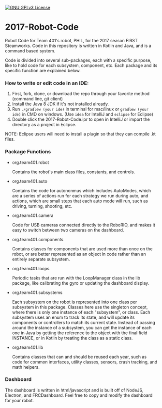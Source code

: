 [![GNU GPLv3 License](https://img.shields.io/badge/License-GNU%20GPLv3-green.svg)](https://github.com/team401/2017-Robot-Code/blob/master/LICENSE)

# 2017-Robot-Code
Robot Code for Team 401's robot, PHIL, for the 2017 season FIRST Steamworks. Code in this repository is written in Kotlin and Java, and is a command based system.

Code is divided into several sub-packages, each with a specific purpose, like to hold code for each subsystem, component, etc. Each package and its specific function are explained below.

### How to write or edit code in an IDE:
1. First, fork, clone, or download the repo through your favorite method (command line, git client)
2. Install the Java 8 JDK if it's not installed already.
3. Run `./gradlew (your ide)` in terminal for mac/linux or `gradlew (your ide)` in CMD on windows. (Use `idea` for IntelliJ and `eclipse` for Eclipse)
4. Double click the 2017-Robot-Code.ipr to open in IntelliJ or import the directory as a project in Eclipse.

NOTE: Eclipse users will need to install a plugin so that they can compile .kt files.

### Package Functions
* org.team401.robot

    Contains the robot's main class files, constants, and controls.
    
* org.team401.auto

    Contains the code for autononmus which includes AutoModes, which are a series of actions run for each strategy we run during auto, and actions, which are small steps that each auto mode will run, such as driving, turning, shooting, etc.
    
* org.team401.camera

    Code for USB cameras connected directly to the RoboRIO, and makes it easy to switch between two cameras on the dashboard.
    
* org.team401.components

    Contains classes for components that are used more than once on the robot, or are better represented as an object in code rather than an entirely separate subsystem.
    
* org.team401.loops

    Periodic tasks that are run with the LoopManager class in the lib package, like calibrating the gyro or updating the dashboard display.
    
* org.team401.subsystems

    Each subsystem on the robot is represented into one class per subsystem in this package. Classes here use the singleton concept, where there is only one instance of each "subsystem", or class. Each subsystem uses an enum to track its state, and will update its components or controllers to match its current state. Instead of passing around the instance of a subsystem, you can get the instance of each one in Java by getting the reference to the object with the final field INSTANCE, or in Kotlin by treating the class as a static class.
    
* org.team401.lib

    Contains classes that can and should be reused each year, such as code for common interfaces, utility classes, sensors, crash tracking, and math helpers.
    
### Dashboard
The dashboard is written in html/javascript and is built off of NodeJS, Electron, and FRCDashboard. Feel free to copy and modify the dashboard for your robot.
